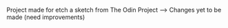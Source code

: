 Project made for etch a sketch from The Odin Project
--> Changes yet to be made (need improvements)
